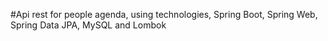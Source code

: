 #Api rest for people agenda, using technologies, Spring Boot, Spring Web, Spring Data JPA, MySQL and Lombok
